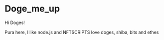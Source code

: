 # Doge_me_up

Hi Doges!

Pura here, I like node.js and NFTSCRIPTS
love doges, shiba, bits and ethes
